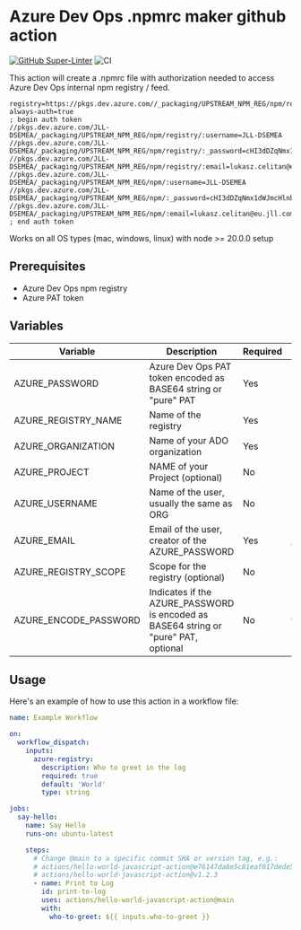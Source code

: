 # Azure Dev Ops .npmrc maker github action

[![GitHub Super-Linter](https://github.com/actions/hello-world-javascript-action/actions/workflows/linter.yml/badge.svg)](https://github.com/super-linter/super-linter)
![CI](https://github.com/actions/hello-world-javascript-action/actions/workflows/ci.yml/badge.svg)

This action will create a .npmrc file with authorization needed to access Azure
Dev Ops internal npm registry / feed.

```
registry=https://pkgs.dev.azure.com//_packaging/UPSTREAM_NPM_REG/npm/registry/
always-auth=true
; begin auth token
//pkgs.dev.azure.com/JLL-DSEMEA/_packaging/UPSTREAM_NPM_REG/npm/registry/:username=JLL-DSEMEA
//pkgs.dev.azure.com/JLL-DSEMEA/_packaging/UPSTREAM_NPM_REG/npm/registry/:_password=cHI3dDZqNmx1dWJmcHlnbTRvYzUydnJvenZ6c3dnbW42NzU3ZGJ5dWI2ZGZ4Zmdsb3cycQ==
//pkgs.dev.azure.com/JLL-DSEMEA/_packaging/UPSTREAM_NPM_REG/npm/registry/:email=lukasz.celitan@eu.jll.com
//pkgs.dev.azure.com/JLL-DSEMEA/_packaging/UPSTREAM_NPM_REG/npm/:username=JLL-DSEMEA
//pkgs.dev.azure.com/JLL-DSEMEA/_packaging/UPSTREAM_NPM_REG/npm/:_password=cHI3dDZqNmx1dWJmcHlnbTRvYzUydnJvenZ6c3dnbW42NzU3ZGJ5dWI2ZGZ4Zmdsb3cycQ==
//pkgs.dev.azure.com/JLL-DSEMEA/_packaging/UPSTREAM_NPM_REG/npm/:email=lukasz.celitan@eu.jll.com
; end auth token

```

Works on all OS types (mac, windows, linux) with node >= 20.0.0 setup

## Prerequisites

- Azure Dev Ops npm registry
- Azure PAT token

## Variables

| Variable              | Description                                                                         | Required | Example       | Type    |
| --------------------- | ----------------------------------------------------------------------------------- | -------- | ------------- | ------- |
| AZURE_PASSWORD        | Azure Dev Ops PAT token encoded as BASE64 string or "pure" PAT                      | Yes      | BASE64_STRING | string  |
| AZURE_REGISTRY_NAME   | Name of the registry                                                                | Yes      | Upstream      | string  |
| AZURE_ORGANIZATION    | Name of your ADO organization                                                       | Yes      | Org           | string  |
| AZURE_PROJECT         | NAME of your Project (optional)                                                     | No       | Project       | string  |
| AZURE_USERNAME        | Name of the user, usually the same as ORG                                           | No       | ORG           | string  |
| AZURE_EMAIL           | Email of the user, creator of the AZURE_PASSWORD                                    | Yes      | user@org.com  | string  |
| AZURE_REGISTRY_SCOPE  | Scope for the registry (optional)                                                   | No       | @your-org     | string  |
| AZURE_ENCODE_PASSWORD | Indicates if the AZURE_PASSWORD is encoded as BASE64 string or "pure" PAT, optional | No       | false         | boolean |

## Usage

Here's an example of how to use this action in a workflow file:

```yaml
name: Example Workflow

on:
  workflow_dispatch:
    inputs:
      azure-registry:
        description: Who to greet in the log
        required: true
        default: 'World'
        type: string

jobs:
  say-hello:
    name: Say Hello
    runs-on: ubuntu-latest

    steps:
      # Change @main to a specific commit SHA or version tag, e.g.:
      # actions/hello-world-javascript-action@e76147da8e5c81eaf017dede5645551d4b94427b
      # actions/hello-world-javascript-action@v1.2.3
      - name: Print to Log
        id: print-to-log
        uses: actions/hello-world-javascript-action@main
        with:
          who-to-greet: ${{ inputs.who-to-greet }}
```

